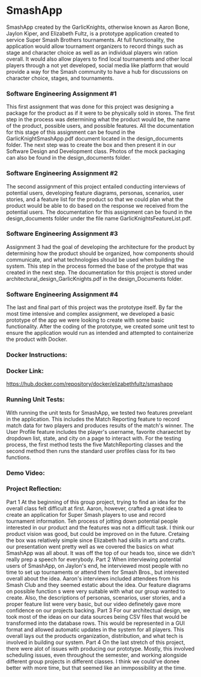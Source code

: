 # SmashApp

SmashApp created by the GarlicKnights, otherwise known as Aaron Bone, Jaylon Kiper, and Elizabeth Fultz, is a prototype application created to service Super Smash Brothers tournaments. At full functionality, the application would allow tournament organizers to record things such as stage and character choice as well as an individual players win ration overall. It would also allow players to find local tournaments and other local players through a not yet developed, social media like platform that would provide a way for the Smash community to have a hub for discussions on character choice, stages, and tournaments.      

### Software Engineering Assignment #1

   This first assignment that was done for this project was designing a package for the product as if it were to be physically sold in stores. The first step in the process was determining what the product would be, the name of the product, possible users, and possible features. All the documentation for this stage of this assignment can be found in the GarlicKnightSmashApp.pdf document located in the design_documents folder. The next step was to create the box and then present it in our Software Design and Development class. Photos of the mock packaging can also be found in the design_documents folder.  

### Software Engineering Assignment #2

   The second assignment of this project entailed conducting interviews of potential users, developing feature diagrams, personas, scenarios, user stories, and a feature list for the product so that we could plan what the product would be able to do based on the response we received from the potential users. The documentation for this assignment can be found in the design_documents folder under the file name GarlicKnightsFeatureList.pdf.

### Software Engineering Assignment #3
   
Assignment 3 had the goal of developing the architecture for the product by determining how the product should be organized, how components should communicate, and what technologies should be used when building the system. This step in the process formed the base of the protype that was created in the next step. The documentation for this project is stored under architectural_design_GarlicKnights.pdf in the design_Documents folder.  

### Software Engineering Assignment #4
   
The last and final part of this project was the prototype itself. By far the most time intensive and complex assignment, we developed a basic prototype of the app we were looking to create with some basic functionality. After the coding of the prototype, we created some unit test to ensure the application would run as intended and attempted to containerize the product with Docker. 

### Docker Instructions:

### Docker Link:
https://hub.docker.com/repository/docker/elizabethfultz/smashapp

### Running Unit Tests:

   With running the unit tests for SmashApp, we tested two features prevelant in the application. This includes the Match Reporting feature to record match data for two players and produces results of the match's winner. The User Profile feature includes the player's username, favorite charaectet by dropdown list, state, and city on a page to interact with. For the testing process, the first method tests the five MatchReporting classes and the second method then runs the standard user profiles class for its two functions.
   
### Demo Video: 


### Project Reflection:

   Part 1
    At the beginning of this group project, trying to find an idea for the overall class felt difficult at first. Aaron, however, crafted a great idea to create an application for Super Smash players to use and record tournament information. Teh process of jotting down potential people interested in our product and the features was not a difficult task. I think our product vision was good, but could be improved on in the future. Cretaing the box was relatively simple since Elizabeth had skills in arts and crafts. our presentation went pretty well as we covered the basics on what SmashApp was all about. It was off the top of our heads too, since we didn't really prep a speech for everybody.
   Part 2
    When interviewing potential users of SmashApp, on Jaylon's end, he interviewed most people with no time to set up tournaments or attend them for Smash Bros., but interested overall about the idea. Aaron's interviews included attendees from his Smash Club and they seemed estatic about the idea. Our feature diagrams on possible function s were very suitable with what our group wanted to create. Also, the descriptions of personas, scenarios, user stories, and a proper feature list were very basic, but our video definetely gave more confidence on our projects backing. 
   Part 3
    For our architectual design, we took most of the ideas on our data sources being CSV files that would be transformed into the database rows. This would be represented in a GUI format and allowed automatic updates in the system for all players. This overall lays out the products organization, distribution, and what tech is involved in building our system.
   Part 4
   On the last stretch of this project, there were alot of issues with producing our prototype. Mostly, this involved scheduling issues, even throughout the semester, and working alongside different group projects in different classes. I think we could've donee better with more time, but that seemed like an immpossibility at the time.

